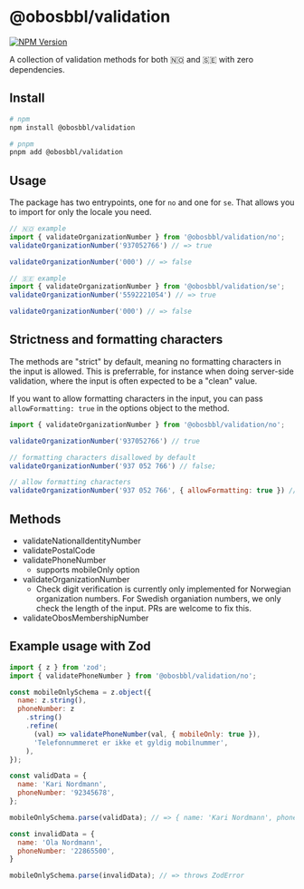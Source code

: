 # @obosbbl/validation

[![NPM Version](https://img.shields.io/npm/v/%40obosbbl%2Fvalidation)](https://www.npmjs.com/package/@obosbbl/validation)


A collection of validation methods for both 🇳🇴 and 🇸🇪 with zero dependencies.

## Install

```sh
# npm
npm install @obosbbl/validation

# pnpm
pnpm add @obosbbl/validation
```

## Usage

The package has two entrypoints, one for `no` and one for `se`. That allows you to import for only the locale you need.


```js
// 🇳🇴 example
import { validateOrganizationNumber } from '@obosbbl/validation/no';
validateOrganizationNumber('937052766') // => true

validateOrganizationNumber('000') // => false

// 🇸🇪 example
import { validateOrganizationNumber } from '@obosbbl/validation/se';
validateOrganizationNumber('5592221054') // => true

validateOrganizationNumber('000') // => false
```

## Strictness and formatting characters

The methods are "strict" by default, meaning no formatting characters in the input is allowed.
This is preferrable, for instance when doing server-side validation, where the input is often expected to be a "clean" value.

If you want to allow formatting characters in the input, you can pass `allowFormatting: true` in the options object to the method.


```js
import { validateOrganizationNumber } from '@obosbbl/validation/no';

validateOrganizationNumber('937052766') // true

// formatting characters disallowed by default
validateOrganizationNumber('937 052 766') // false;

// allow formatting characters
validateOrganizationNumber('937 052 766', { allowFormatting: true }) // true;
```

## Methods

* validateNationalIdentityNumber
* validatePostalCode
* validatePhoneNumber
  * supports mobileOnly option
* validateOrganizationNumber
  * Check digit verification is currently only implemented for Norwegian organization numbers. For Swedish organiation numbers, we only check the length of the input. PRs are welcome to fix this.
* validateObosMembershipNumber


## Example usage with Zod

```js
import { z } from 'zod';
import { validatePhoneNumber } from '@obosbbl/validation/no';

const mobileOnlySchema = z.object({
  name: z.string(),
  phoneNumber: z
    .string()
    .refine(
      (val) => validatePhoneNumber(val, { mobileOnly: true }),
      'Telefonnummeret er ikke et gyldig mobilnummer',
    ),
});

const validData = {
  name: 'Kari Nordmann',
  phoneNumber: '92345678',
};

mobileOnlySchema.parse(validData); // => { name: 'Kari Nordmann', phoneNumber: '92345678' }

const invalidData = {
  name: 'Ola Nordmann',
  phoneNumber: '22865500',
}

mobileOnlySchema.parse(invalidData); // => throws ZodError
```
